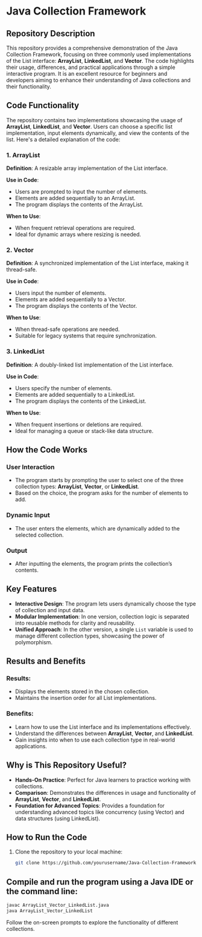 



# Java Collection Framework

## Repository Description

This repository provides a comprehensive demonstration of the Java Collection Framework, focusing on three commonly used implementations of the List interface: **ArrayList**, **LinkedList**, and **Vector**. The code highlights their usage, differences, and practical applications through a simple interactive program. It is an excellent resource for beginners and developers aiming to enhance their understanding of Java collections and their functionality.

## Code Functionality

The repository contains two implementations showcasing the usage of **ArrayList**, **LinkedList**, and **Vector**. Users can choose a specific list implementation, input elements dynamically, and view the contents of the list. Here's a detailed explanation of the code:

### 1. ArrayList

**Definition**: A resizable array implementation of the List interface.

**Use in Code**:
- Users are prompted to input the number of elements.
- Elements are added sequentially to an ArrayList.
- The program displays the contents of the ArrayList.

**When to Use**:
- When frequent retrieval operations are required.
- Ideal for dynamic arrays where resizing is needed.

### 2. Vector

**Definition**: A synchronized implementation of the List interface, making it thread-safe.

**Use in Code**:
- Users input the number of elements.
- Elements are added sequentially to a Vector.
- The program displays the contents of the Vector.

**When to Use**:
- When thread-safe operations are needed.
- Suitable for legacy systems that require synchronization.

### 3. LinkedList

**Definition**: A doubly-linked list implementation of the List interface.

**Use in Code**:
- Users specify the number of elements.
- Elements are added sequentially to a LinkedList.
- The program displays the contents of the LinkedList.

**When to Use**:
- When frequent insertions or deletions are required.
- Ideal for managing a queue or stack-like data structure.

## How the Code Works

### User Interaction
- The program starts by prompting the user to select one of the three collection types: **ArrayList**, **Vector**, or **LinkedList**.
- Based on the choice, the program asks for the number of elements to add.

### Dynamic Input
- The user enters the elements, which are dynamically added to the selected collection.

### Output
- After inputting the elements, the program prints the collection’s contents.

## Key Features

- **Interactive Design**: The program lets users dynamically choose the type of collection and input data.
- **Modular Implementation**: In one version, collection logic is separated into reusable methods for clarity and reusability.
- **Unified Approach**: In the other version, a single `List` variable is used to manage different collection types, showcasing the power of polymorphism.

## Results and Benefits

### Results:
- Displays the elements stored in the chosen collection.
- Maintains the insertion order for all List implementations.

### Benefits:
- Learn how to use the List interface and its implementations effectively.
- Understand the differences between **ArrayList**, **Vector**, and **LinkedList**.
- Gain insights into when to use each collection type in real-world applications.

## Why is This Repository Useful?

- **Hands-On Practice**: Perfect for Java learners to practice working with collections.
- **Comparison**: Demonstrates the differences in usage and functionality of **ArrayList**, **Vector**, and **LinkedList**.
- **Foundation for Advanced Topics**: Provides a foundation for understanding advanced topics like concurrency (using Vector) and data structures (using LinkedList).

## How to Run the Code

1. Clone the repository to your local machine:
   ```bash
   git clone https://github.com/yourusername/Java-Collection-Framework.git

## Compile and run the program using a Java IDE or the command line:
```bash
javac ArrayList_Vector_LinkedList.java
java ArrayList_Vector_LinkedList
```
Follow the on-screen prompts to explore the functionality of different collections.
